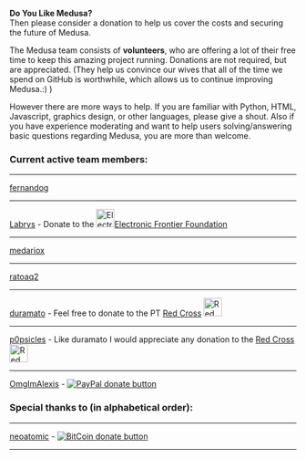 **Do You Like Medusa?**  
Then please consider a donation to help us cover the costs and securing the future of Medusa.  

The Medusa team consists of **volunteers**, who are offering a lot of their free time to keep this amazing project running. Donations are not required, but are appreciated. (They help us convince our wives that all of the time we spend on GitHub is worthwhile, which allows us to continue improving Medusa.:) )

However there are more ways to help. If you are familiar with Python, HTML, Javascript, graphics design, or other languages, please give a shout. Also if you have experience moderating and want to help users solving/answering basic questions regarding Medusa, you are more than welcome. 
 
### Current active team members:
***
[fernandog](https://github.com/fernandog)
***
[Labrys](https://github.com/labrys) - Donate to the [<img src="https://www.eff.org/files/2014/01/24/eff-logo-plain-72.jpg" width="32" alt="Electronic Frontier Foundation">Electronic Frontier Foundation](https://supporters.eff.org/donate)
***
[medariox](https://github.com/medariox)
***
[ratoaq2](https://github.com/ratoaq2)
***
[duramato](https://github.com/duramato) - Feel free to donate to the PT [Red Cross](http://www.cruzvermelha.pt/donativos.html) [<img src="https://banner2.kisspng.com/20180329/eiq/kisspng-neuss-american-red-cross-international-red-cross-a-red-cross-5abd29fb4fa481.6432700915223464913262.jpg" width="32" alt="Red Cross">](http://www.cruzvermelha.pt/donativos.html)    
***
[p0psicles](https://github.com/p0psicles) - Like duramato I would appreciate any donation to the [Red Cross](http://www.redcross.org/donations/ways-to-donate) [<img src="https://banner2.kisspng.com/20180329/eiq/kisspng-neuss-american-red-cross-international-red-cross-a-red-cross-5abd29fb4fa481.6432700915223464913262.jpg" height="32px" alt="Red Cross">](http://www.redcross.org/donations/ways-to-donate) 
***
[OmgImAlexis](https://github.com/OmgImAlexis) -  [![PayPal donate button](https://github-cloud.s3.amazonaws.com/assets%2F390379%2F10957731%2Fdf1228ce-831b-11e5-9f1b-d5ee712d392d.png)](https://www.paypal.com/cgi-bin/webscr?cmd=_s-xclick&hosted_button_id=MXNTEL7HLGFQA)  
### Special thanks to (in alphabetical order):
***
[neoatomic](https://github.com/neoatomic) - [![BitCoin donate button](https://github-cloud.s3.amazonaws.com/assets%2F390379%2F10957762%2F313cd946-831c-11e5-91e0-a69ba6fae6dd.png)](https://greenaddress.it/pay/GAua8uEhuZvvTFy1Bdwwon9wpUPB8 "Donate using Bitcoin")  
***
